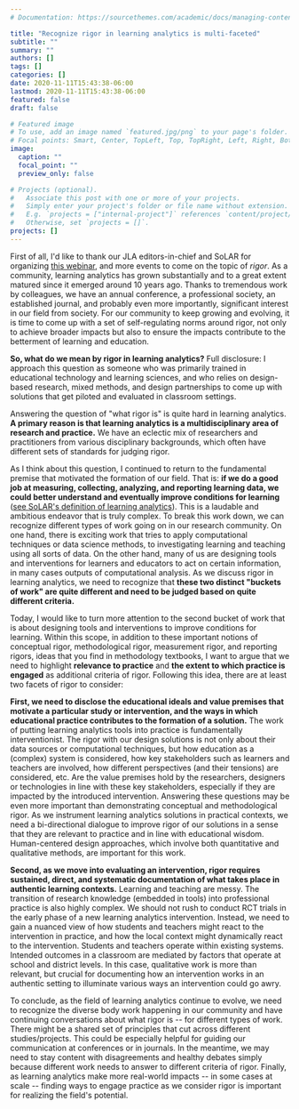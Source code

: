 ```yaml
---
# Documentation: https://sourcethemes.com/academic/docs/managing-content/

title: "Recognize rigor in learning analytics is multi-faceted"
subtitle: ""
summary: ""
authors: []
tags: []
categories: []
date: 2020-11-11T15:43:38-06:00
lastmod: 2020-11-11T15:43:38-06:00
featured: false
draft: false

# Featured image
# To use, add an image named `featured.jpg/png` to your page's folder.
# Focal points: Smart, Center, TopLeft, Top, TopRight, Left, Right, BottomLeft, Bottom, BottomRight.
image:
  caption: ""
  focal_point: ""
  preview_only: false

# Projects (optional).
#   Associate this post with one or more of your projects.
#   Simply enter your project's folder or file name without extension.
#   E.g. `projects = ["internal-project"]` references `content/project/deep-learning/index.md`.
#   Otherwise, set `projects = []`.
projects: []
---
```



First of all, I'd like to thank our JLA editors-in-chief and SoLAR for organizing [this webinar](https://www.eventbrite.com.au/e/solar-webinar-what-do-we-mean-by-rigour-in-learning-analytics-registration-123168563489), and more events to come on the topic of _rigor_. As a community, learning analytics has grown substantially and to a great extent matured since it emerged around 10 years ago. Thanks to tremendous work by colleagues, we have an annual conference, a professional society, an established journal, and probably even more importantly, significant interest in our field from society. For our community to keep growing and evolving, it is time to come up with a set of self-regulating norms around rigor, not only to achieve broader impacts but also to ensure the impacts contribute to the betterment of learning and education.

**So, what do we mean by rigor in learning analytics?** Full disclosure: I approach this question as someone who was primarily trained in educational technology and learning sciences, and who relies on design-based research, mixed methods, and design partnerships to come up with solutions that get piloted and evaluated in classroom settings. 

Answering the question of "what rigor is" is quite hard in learning analytics. **A primary reason is that learning analytics is a multidisciplinary area of research and practice.** We have an eclectic mix of researchers and practitioners from various disciplinary backgrounds, which often have different sets of standards for judging rigor. 

As I think about this question, I continued to return to the fundamental premise that motivated the formation of our field. That is: **if we do a good job at measuring, collecting, analyzing, and reporting learning data, we could better understand and eventually improve conditions for learning** ([see SoLAR's definition of learning analytics](https://www.solar.org/about/what-is-learning-analytics/)). This is a laudable and ambitious endeavor that is truly complex. To break this work down, we can recognize different types of work going on in our research community. On one hand, there is exciting work that tries to apply computational techniques or data science methods, to investigating learning and teaching using all sorts of data. On the other hand, many of us are designing tools and interventions for learners and educators to act on certain information, in many cases outputs of computational analysis. As we discuss rigor in learning analytics, we need to recognize that **these two distinct "buckets of work" are quite different and need to be judged based on quite different criteria.** 

Today, I would like to turn more attention to the second bucket of work that is about designing tools and interventions to improve conditions for learning. Within this scope, in addition to these important notions of conceptual rigor, methodological rigor, measurement rigor, and reporting rigors, ideas that you find in methodology textbooks, I want to argue that we need to highlight **relevance to practice** and **the extent to which practice is engaged** as additional criteria of rigor. Following this idea, there are at least two facets of rigor to consider: 

**First, we need to disclose the educational ideals and value premises that motivate a particular study or intervention, and the ways in which educational practice contributes to the formation of a solution.** The work of putting learning analytics tools into practice is fundamentally interventionist. The rigor with our design solutions is not only about their data sources or computational techniques, but how education as a (complex) system is considered, how key stakeholders such as learners and teachers are involved, how different perspectives (and their tensions) are considered, etc. Are the value premises hold by the researchers, designers or technologies in line with these key stakeholders, especially if they are impacted by the introduced intervention. Answering these questions may be even more important than demonstrating conceptual and methodological rigor. As we instrument learning analytics solutions in practical contexts, we need a bi-directional dialogue to improve rigor of our solutions in a sense that they are relevant to practice and in line with educational wisdom. Human-centered design approaches, which involve both quantitative and qualitative methods, are important for this work. 

**Second, as we move into evaluating an intervention, rigor requires sustained, direct, and systematic documentation of what takes place in authentic learning contexts.** Learning and teaching are messy. The transition of research knowledge (embedded in tools) into professional practice is also highly complex. We should not rush to conduct RCT trials in the early phase of a new learning analytics intervention. Instead, we need to gain a nuanced view of how students and teachers might react to the intervention in practice, and how the local context might dynamically react to the intervention. Students and teachers operate within  existing systems. Intended outcomes in a classroom are mediated by factors that operate at school and district levels. In this case, qualitative work is more than relevant, but crucial for documenting how an intervention works in an authentic setting to illuminate various ways an intervention could go awry.

To conclude, as the field of learning analytics continue to evolve, we need to recognize the diverse body work happening in our community and have continuing conversations about what rigor is -- for different types of work. There might be a shared set of principles that cut across different studies/projects. This could be especially helpful for guiding our communication at conferences or in journals. In the meantime, we may need to stay content with disagreements and healthy debates simply because different work needs to answer to different criteria of rigor. Finally, as learning analytics make more real-world impacts -- in some cases at scale -- finding ways to engage practice as we consider rigor is important for realizing the field's potential. 
